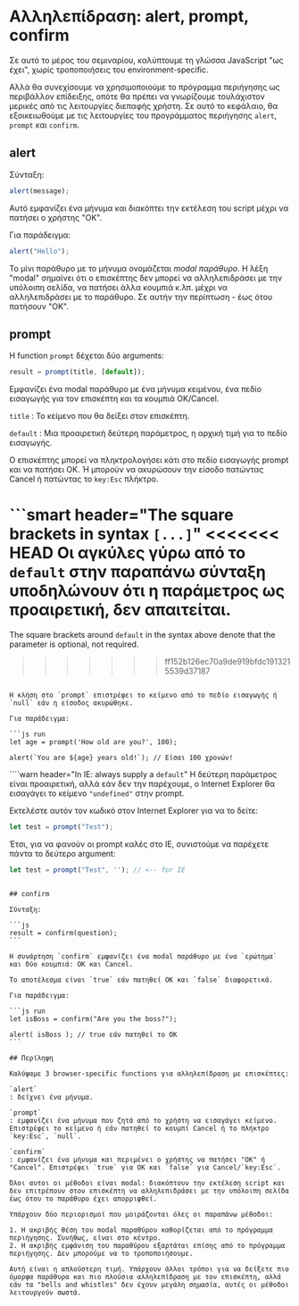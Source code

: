 # Αλληλεπίδραση: alert, prompt, confirm

Σε αυτό το μέρος του σεμιναρίου, καλύπτουμε τη γλώσσα JavaScript "ως έχει", χωρίς τροποποιήσεις του environment-specific.

Αλλά θα συνεχίσουμε να χρησιμοποιούμε το πρόγραμμα περιήγησης ως περιβάλλον επίδειξης, οπότε θα πρέπει να γνωρίζουμε τουλάχιστον μερικές από τις λειτουργίες διεπαφής χρήστη. Σε αυτό το κεφάλαιο, θα εξοικειωθούμε με τις λειτουργίες του προγράμματος περιήγησης `alert`, `prompt` και `confirm`.


## alert

Σύνταξη:

```js
alert(message);
```

Αυτό εμφανίζει ένα μήνυμα και διακόπτει την εκτέλεση του script μέχρι να πατήσει ο χρήστης "OK".


Για παράδειγμα:

```js run
alert("Hello");
```

Το μίνι παράθυρο με το μήνυμα ονομάζεται *modal παράθυρο*. Η λέξη "modal" σημαίνει ότι ο επισκέπτης δεν μπορεί να αλληλεπιδράσει με την υπόλοιπη σελίδα, να πατήσει άλλα κουμπιά κ.λπ. μέχρι να αλληλεπιδράσει με το παράθυρο. Σε αυτήν την περίπτωση - έως ότου πατήσουν "OK".

## prompt

Η function `prompt` δέχεται δύο arguments:

```js no-beautify
result = prompt(title, [default]);
```

Εμφανίζει ένα modal παράθυρο με ένα μήνυμα κειμένου, ένα πεδίο εισαγωγής για τον επισκέπτη και τα κουμπιά OK/Cancel.

`title`
: Το κείμενο που θα δείξει στον επισκέπτη.

`default`
: Μια προαιρετική δεύτερη παράμετρος, η αρχική τιμή για το πεδίο εισαγωγής.


Ο επισκέπτης μπορεί να πληκτρολογήσει κάτι στο πεδίο εισαγωγής prompt και να πατήσει OK. Ή μπορούν να ακυρώσουν την είσοδο πατώντας Cancel ή πατώντας το `key:Esc` πλήκτρο.

```smart header="The square brackets in syntax `[...]`"
<<<<<<< HEAD
Οι αγκύλες γύρω από το `default` στην παραπάνω σύνταξη υποδηλώνουν ότι η παράμετρος ως προαιρετική, δεν απαιτείται.
=======
The square brackets around `default` in the syntax above denote that the parameter is optional, not required.
>>>>>>> ff152b126ec70a9de919bfdc1913215539d37187
```

Η κλήση στο `prompt` επιστρέφει το κείμενο από το πεδίο εισαγωγής ή `null` εάν η είσοδος ακυρώθηκε.

Για παράδειγμα:

```js run
let age = prompt('How old are you?', 100);

alert(`You are ${age} years old!`); // Είσαι 100 χρονών!
```

````warn header="In IE: always supply a `default`"
Η δεύτερη παράμετρος είναι προαιρετική, αλλά εάν δεν την παρέχουμε, ο Internet Explorer θα εισαγάγει το κείμενο `"undefined"` στην prompt.

Εκτελέστε αυτόν τον κωδικό στον Internet Explorer για να το δείτε:

```js run
let test = prompt("Test");
```

Έτσι, για να φανούν οι prompt καλές στο IE, συνιστούμε να παρέχετε πάντα το δεύτερο argument:

```js run
let test = prompt("Test", ''); // <-- for IE
```
````

## confirm

Σύνταξη:

```js
result = confirm(question);
```

Η συνάρτηση `confirm` εμφανίζει ένα modal παράθυρο με ένα `ερώτημα` και δύο κουμπιά: ΟΚ και Cancel.

Το αποτέλεσμα είναι `true` εάν πατηθεί OK και `false` διαφορετικά.

Για παράδειγμα:

```js run
let isBoss = confirm("Are you the boss?");

alert( isBoss ); // true εάν πατηθεί το ΟΚ
```

## Περίληψη

Καλύψαμε 3 browser-specific functions για αλληλεπίδραση με επισκέπτες:

`alert`
: δείχνει ένα μήνυμα.

`prompt`
: εμφανίζει ένα μήνυμα που ζητά από το χρήστη να εισαγάγει κείμενο. Επιστρέφει το κείμενο ή εάν πατηθεί το κουμπί Cancel ή το πλήκτρο `key:Esc`, `null`.

`confirm`
: εμφανίζει ένα μήνυμα και περιμένει ο χρήστης να πατήσει "OK" ή "Cancel". Επιστρέφει `true` για OK και `false` για Cancel/`key:Esc`.

Όλοι αυτοι οι μέθοδοι είναι modal: διακόπτουν την εκτέλεση script και δεν επιτρέπουν στον επισκέπτη να αλληλεπιδράσει με την υπόλοιπη σελίδα έως ότου το παράθυρο έχει απορριφθεί.

Υπάρχουν δύο περιορισμοί που μοιράζονται όλες οι παραπάνω μέθοδοι:

1. Η ακριβής θέση του modal παραθύρου καθορίζεται από το πρόγραμμα περιήγησης. Συνήθως, είναι στο κέντρο.
2. Η ακριβής εμφάνιση του παραθύρου εξαρτάται επίσης από το πρόγραμμα περιήγησης. Δεν μπορούμε να το τροποποιήσουμε.

Αυτή είναι η απλούστερη τιμή. Υπάρχουν άλλοι τρόποι για να δείξετε πιο όμορφα παράθυρα και πιο πλούσια αλληλεπίδραση με τον επισκέπτη, αλλά εάν τα "bells and whistles" δεν έχουν μεγάλη σημασία, αυτές οι μέθοδοι λειτουργούν σωστά.

